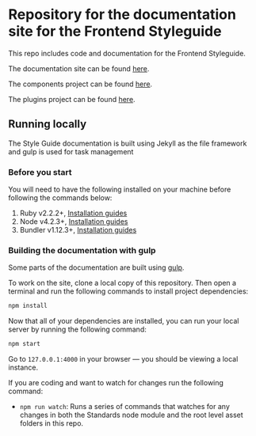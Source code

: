 # Repository for the documentation site for the Frontend Styleguide


This repo includes code and documentation for the Frontend Styleguide.

The documentation site can be found [here](https://detfaellesdesignsystem.github.io/dkfds-docs/).

The components project can be found [here](https://github.com/detfaellesdesignsystem/dkfds-components).

The plugins project can be found [here](https://github.com/detfaellesdesignsystem/dkfds-plugins).

## Running locally

The Style Guide documentation is built using Jekyll as the file framework and gulp is used for task management

### Before you start

You will need to have the following installed on your machine before following the commands below:

1. Ruby v2.2.2+, [Installation guides](https://www.ruby-lang.org/en/documentation/installation/)
1. Node v4.2.3+, [Installation guides](https://nodejs.org/en/download/)
1. Bundler v1.12.3+, [Installation guides](http://bundler.io/v1.13/guides/using_bundler_in_application.html#getting-started---installing-bundler-and-bundle-init)


### Building the documentation with gulp

Some parts of the documentation are built using [gulp](http://gulpjs.com/).

To work on the site, clone a local copy of this repository. Then open a terminal and run the following commands to install project dependencies:

```sh
npm install
```

Now that all of your dependencies are installed, you can run your local server by running the following command:

```sh
npm start
```

Go to `127.0.0.1:4000` in your browser — you should be viewing a local instance.

If you are coding and want to watch for changes run the following command:

- `npm run watch`: Runs a series of commands that watches for any changes in both the Standards node module and the root level asset folders in this repo.
